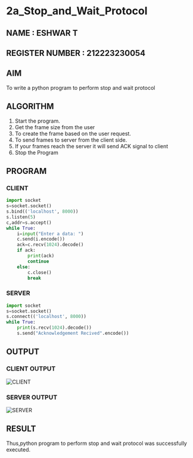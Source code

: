 # 2a_Stop_and_Wait_Protocol
## NAME : ESHWAR T
## REGISTER NUMBER : 212223230054
## AIM 
To write a python program to perform stop and wait protocol
## ALGORITHM
1. Start the program.
2. Get the frame size from the user
3. To create the frame based on the user request.
4. To send frames to server from the client side.
5. If your frames reach the server it will send ACK signal to client
6. Stop the Program
## PROGRAM
### CLIENT
```py
import socket
s=socket.socket()
s.bind(('localhost', 8000))
s.listen(5)
c,addr=s.accept()
while True:
    i=input("Enter a data: ")
    c.send(i.encode())
    ack=c.recv(1024).decode()
    if ack:
        print(ack)
        continue
    else:
        c.close()
        break

```
### SERVER
```py
import socket
s=socket.socket()
s.connect(('localhost', 8000))
while True:
    print(s.recv(1024).decode())
    s.send("Acknowledgement Recived".encode())

```
## OUTPUT
### CLIENT OUTPUT
![CLIENT](https://github.com/c-sanjay/2a_Stop_and_Wait_Protocol/assets/147139405/083f9ced-4a81-4324-8cb4-f4d73a442a39)

### SERVER OUTPUT
![SERVER](https://github.com/c-sanjay/2a_Stop_and_Wait_Protocol/assets/147139405/28f3d13a-6ded-4b48-bcbd-e825661904b6)


## RESULT

Thus,python program to perform stop and wait protocol was successfully executed.
